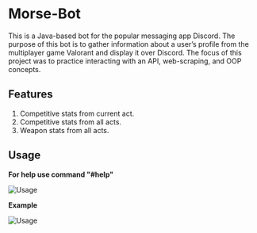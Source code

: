 # Morse-Bot
This is a Java-based bot for the popular messaging app Discord. The purpose of this bot is to gather information about a user’s profile from the multiplayer game Valorant and display it over Discord. The focus of this project was to practice interacting with an API, web-scraping, and OOP concepts. 

## Features
1. Competitive stats from current act.
2. Competitive stats from all acts.
3. Weapon stats from all acts.

## Usage
**For help use command "#help"**

![Usage](https://i.gyazo.com/c4de99f61165024b8786056adb22f47b.png)



**Example**

![Usage](https://i.gyazo.com/5953d83d29974f73b47e67f5dcf558dc.gif)
